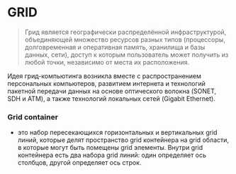 # GRID
>Грид является географически распределённой инфраструктурой, объединяющей множество ресурсов разных типов (процессоры, долговременная и оперативная память, хранилища и базы данных, сети), доступ к которым пользователь может получить из любой точки, независимо от места их расположения.

Идея грид-компьютинга возникла вместе с распространением персональных компьютеров, развитием интернета и технологий пакетной передачи данных на основе оптического волокна (SONET, SDH и ATM), а также технологий локальных сетей (Gigabit Ethernet). 

### Grid container
+ это набор пересекающихся горизонтальных и вертикальных grid линий, которые делят пространство grid контейнера на grid области, в которые могут быть помещены grid элементы. Внутри grid контейнера есть два набора grid линий: один определяет ось столбцов, другой определяет ось строк.


